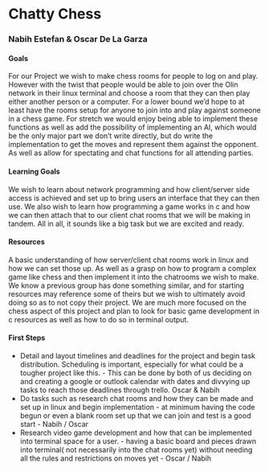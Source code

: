 # Chatty Chess
### Nabih Estefan & Oscar De La Garza


#### Goals
For our Project we wish to make chess rooms for people to log on and play. However with the twist that people would be able to join over the Olin network in their linux terminal and choose a room that they can then play either another person or a computer. For a lower bound we’d hope to at least have the rooms setup for anyone to join into and play against someone in a chess game. For stretch we would enjoy being able to implement these functions as well as add the possibility of implementing an AI, which would be the only major part we don’t write directly, but do write the implementation to get the moves and represent them against the opponent. As well as allow for spectating and chat functions for all attending parties.

#### Learning Goals
We wish to learn about network programming and how client/server side access is achieved and set up to bring users an interface that they can then use. We also wish to learn how programming a game works in c and how we can then attach that to our client chat rooms that we will be making in tandem. All in all, it sounds like a big task but we are excited and ready.

#### Resources
A basic understanding of how server/client chat rooms work in linux and how we can set those up. As well as a grasp on how to program a complex game like chess and then implement it into the chatrooms we wish to make. We know a previous group has done something similar, and for starting resources may reference some of theirs but we wish to ultimately avoid doing so as to not copy their project. We are much more focused on the chess aspect of this project and plan to look for basic game development in c resources as well as how to do so in terminal output.

#### First Steps

- Detail and layout timelines and deadlines for the project and begin task distribution. Scheduling is important, especially for what could be a tougher project like this. - This can be done by both of us deciding on and creating a google or outlook calendar with dates and divvying up tasks to reach those deadlines through trello. Oscar & Nabih
- Do tasks such as research chat rooms and how they can be made and set up in linux and begin implementation - at minimum having the code begun or even a blank room set up that we can join and test is a good start - Nabih / Oscar
- Research video game development and how that can be implemented into terminal space for a user. - having a basic board and pieces drawn into terminal( not necessarily into the chat rooms yet) without needing all the rules and restrictions on moves yet - Oscar / Nabih
